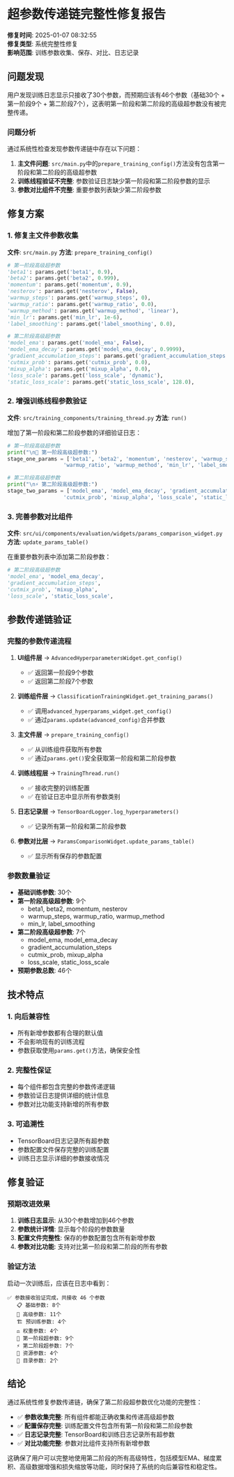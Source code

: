 # 超参数传递链完整性修复报告

**修复时间**: 2025-01-07 08:32:55  
**修复类型**: 系统完整性修复  
**影响范围**: 训练参数收集、保存、对比、日志记录  

## 问题发现

用户发现训练日志显示只接收了30个参数，而预期应该有46个参数（基础30个 + 第一阶段9个 + 第二阶段7个），这表明第一阶段和第二阶段的高级超参数没有被完整传递。

### 问题分析

通过系统性检查发现参数传递链中存在以下问题：

1. **主文件问题**: `src/main.py`中的`prepare_training_config()`方法没有包含第一阶段和第二阶段的高级超参数
2. **训练线程验证不完整**: 参数验证日志缺少第一阶段和第二阶段参数的显示
3. **参数对比组件不完整**: 重要参数列表缺少第二阶段参数

## 修复方案

### 1. 修复主文件参数收集

**文件**: `src/main.py`
**方法**: `prepare_training_config()`

```python
# 第一阶段高级超参数
'beta1': params.get('beta1', 0.9),
'beta2': params.get('beta2', 0.999),
'momentum': params.get('momentum', 0.9),
'nesterov': params.get('nesterov', False),
'warmup_steps': params.get('warmup_steps', 0),
'warmup_ratio': params.get('warmup_ratio', 0.0),
'warmup_method': params.get('warmup_method', 'linear'),
'min_lr': params.get('min_lr', 1e-6),
'label_smoothing': params.get('label_smoothing', 0.0),

# 第二阶段高级超参数
'model_ema': params.get('model_ema', False),
'model_ema_decay': params.get('model_ema_decay', 0.9999),
'gradient_accumulation_steps': params.get('gradient_accumulation_steps', 1),
'cutmix_prob': params.get('cutmix_prob', 0.0),
'mixup_alpha': params.get('mixup_alpha', 0.0),
'loss_scale': params.get('loss_scale', 'dynamic'),
'static_loss_scale': params.get('static_loss_scale', 128.0),
```

### 2. 增强训练线程参数验证

**文件**: `src/training_components/training_thread.py`
**方法**: `run()`

增加了第一阶段和第二阶段参数的详细验证日志：

```python
# 第一阶段高级超参数
print("\n🔧 第一阶段高级超参数:")
stage_one_params = ['beta1', 'beta2', 'momentum', 'nesterov', 'warmup_steps', 
                  'warmup_ratio', 'warmup_method', 'min_lr', 'label_smoothing']

# 第二阶段高级超参数  
print("\n⚡ 第二阶段高级超参数:")
stage_two_params = ['model_ema', 'model_ema_decay', 'gradient_accumulation_steps',
                  'cutmix_prob', 'mixup_alpha', 'loss_scale', 'static_loss_scale']
```

### 3. 完善参数对比组件

**文件**: `src/ui/components/evaluation/widgets/params_comparison_widget.py`
**方法**: `update_params_table()`

在重要参数列表中添加第二阶段参数：

```python
# 第二阶段高级超参数
'model_ema', 'model_ema_decay',
'gradient_accumulation_steps', 
'cutmix_prob', 'mixup_alpha',
'loss_scale', 'static_loss_scale',
```

## 参数传递链验证

### 完整的参数传递流程

1. **UI组件层** → `AdvancedHyperparametersWidget.get_config()`
   - ✅ 返回第一阶段9个参数
   - ✅ 返回第二阶段7个参数

2. **训练组件层** → `ClassificationTrainingWidget.get_training_params()`
   - ✅ 调用`advanced_hyperparams_widget.get_config()`
   - ✅ 通过`params.update(advanced_config)`合并参数

3. **主文件层** → `prepare_training_config()`
   - ✅ 从训练组件获取所有参数
   - ✅ 通过`params.get()`安全获取第一阶段和第二阶段参数

4. **训练线程层** → `TrainingThread.run()`
   - ✅ 接收完整的训练配置
   - ✅ 在验证日志中显示所有参数类别

5. **日志记录层** → `TensorBoardLogger.log_hyperparameters()`
   - ✅ 记录所有第一阶段和第二阶段参数

6. **参数对比层** → `ParamsComparisonWidget.update_params_table()`
   - ✅ 显示所有保存的参数配置

### 参数数量验证

- **基础训练参数**: 30个
- **第一阶段高级超参数**: 9个
  - beta1, beta2, momentum, nesterov
  - warmup_steps, warmup_ratio, warmup_method
  - min_lr, label_smoothing
- **第二阶段高级超参数**: 7个
  - model_ema, model_ema_decay
  - gradient_accumulation_steps
  - cutmix_prob, mixup_alpha
  - loss_scale, static_loss_scale
- **预期参数总数**: 46个

## 技术特点

### 1. 向后兼容性
- 所有新增参数都有合理的默认值
- 不会影响现有的训练流程
- 参数获取使用`params.get()`方法，确保安全性

### 2. 完整性保证
- 每个组件都包含完整的参数传递逻辑
- 参数验证日志提供详细的统计信息
- 参数对比功能支持新增的所有参数

### 3. 可追溯性
- TensorBoard日志记录所有超参数
- 参数配置文件保存完整的训练配置
- 训练日志显示详细的参数接收情况

## 修复验证

### 预期改进效果

1. **训练日志显示**: 从30个参数增加到46个参数
2. **参数统计详情**: 显示每个阶段的参数数量
3. **配置文件完整性**: 保存的参数配置包含所有新增参数
4. **参数对比功能**: 支持对比第一阶段和第二阶段的所有参数

### 验证方法

启动一次训练后，应该在日志中看到：
```
✅ 参数接收验证完成，共接收 46 个参数
   📋 基础参数: 8个
   🔧 高级参数: 11个
   🏗️ 预训练参数: 4个
   ⚖️ 权重参数: 4个
   🔧 第一阶段超参数: 9个
   ⚡ 第二阶段超参数: 7个
   💾 资源参数: 4个
   📁 目录参数: 2个
```

## 结论

通过系统性修复参数传递链，确保了第二阶段超参数优化功能的完整性：

- ✅ **参数收集完整**: 所有组件都能正确收集和传递高级超参数
- ✅ **配置保存完整**: 训练配置文件包含所有第一阶段和第二阶段参数
- ✅ **日志记录完整**: TensorBoard和训练日志记录所有超参数
- ✅ **对比功能完整**: 参数对比组件支持所有新增参数

这确保了用户可以完整地使用第二阶段的所有高级特性，包括模型EMA、梯度累积、高级数据增强和损失缩放等功能，同时保持了系统的向后兼容性和稳定性。 